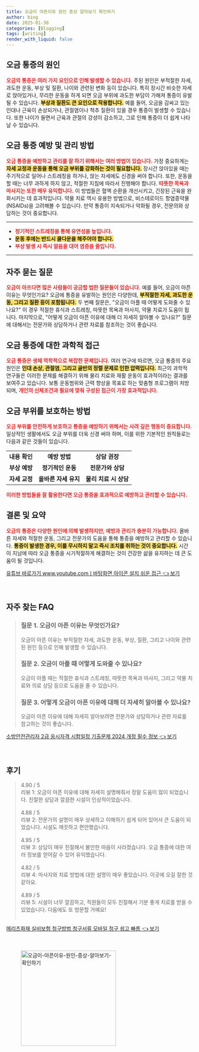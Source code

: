 ```yaml
---
title: 오금이 아픈이유 원인 증상 알아보기 확인하기
author: bing
date: 2025-01-30
categories: [Blogging]
tags: [writing]
render_with_liquid: false
---
```



<h2 id='오금 통증의 원인'>오금 통증의 원인</h2>

<p><b><span style="color: #ee2323;">오금의 통증은 여러 가지 요인으로 인해 발생할 수 있습니다.</span></b> 주된 원인은 부적절한 자세, 과도한 운동, 부상 및 질환, 나이와 관련된 변화 등이 있습니다. 특히 장시간 비슷한 자세로 앉아있거나, 무리한 운동을 하게 되면 오금 부위에 과도한 부담이 가해져 통증이 유발될 수 있습니다. <b><span style="background-color: #ffe066;">부상과 질환도 큰 요인으로 작용합니다.</span></b> 예를 들어, 오금을 감싸고 있는 인대나 근육이 손상되거나, 관절염이나 척추 질환이 있을 경우 통증이 발생할 수 있습니다. 또한 나이가 들면서 근육과 관절의 강성이 감소하고, 그로 인해 통증이 더 쉽게 나타날 수 있습니다.</p>

<h2 id='오금 통증 예방 및 관리 방법'>오금 통증 예방 및 관리 방법</h2>

<p><b><span style="color: #ee2323;">오금 통증을 예방하고 관리를 잘 하기 위해서는 여러 방법이 있습니다.</span></b> 가장 중요하게는 <b><span style="background-color: #ffe066;">자세 교정과 운동을 통해 오금 부위를 강화하는 것이 필요합니다.</span></b> 장시간 앉아있을 때는 주기적으로 일어나 스트레칭을 하거나, 앉는 자세에도 신경을 써야 합니다. 또한, 운동을 할 때는 너무 과하게 하지 않고, 적절한 지침에 따라서 진행해야 합니다. <b><span style="color: #ee2323;">따뜻한 목욕과 마사지는 또한 매우 유익합니다.</span></b> 이 방법들은 혈액 순환을 개선시키고, 긴장된 근육을 완화시키는 데 효과적입니다. 약물 치료 역시 유용한 방법으로, 비스테로이드 항염증약물(NSAIDs)을 고려해볼 수 있습니다. 만약 통증이 지속되거나 악화될 경우, 전문의와 상담하는 것이 중요합니다.</p>

<hr />

<ul>
    <li><b><span style="color: #ee2323;">정기적인 스트레칭을 통해 유연성을 높입니다.</span></b></li>
    <li><b><span style="background-color: #ffe066;">운동 후에는 반드시 쿨다운을 해주어야 합니다.</span></b></li>
    <li><b><span style="color: #ee2323;">부상 발생 시 즉시 얼음을 대어 염증을 줄입니다.</span></b></li>
</ul>

<hr />

<h2 id='자주 묻는 질문'>자주 묻는 질문</h2>

<p><b><span style="color: #ee2323;">오금이 아프다면 많은 사람들이 궁금할 법한 질문들이 있습니다.</span></b> 예를 들어, 오금이 아픈 이유는 무엇인가요? 오금에 통증을 유발하는 원인은 다양한데, <b><span style="background-color: #ffe066;">부적절한 자세, 과도한 운동, 그리고 질환 등이 포함됩니다.</span></b> 두 번째 질문은, "오금이 아플 때 어떻게 도와줄 수 있나요?" 이 경우 적절한 휴식과 스트레칭, 따뜻한 목욕과 마사지, 약물 치료가 도움이 됩니다. 마지막으로, "어떻게 오금이 아픈 이유에 대해 더 자세히 알아볼 수 있나요?" 질문에 대해서는 전문가와 상담하거나 관련 자료를 참조하는 것이 좋습니다.</p>

<h2 id='오금 통증에 대한 과학적 접근'>오금 통증에 대한 과학적 접근</h2>

<p><b><span style="color: #ee2323;">오금 통증은 생체 역학적으로 복잡한 문제입니다.</span></b> 여러 연구에 따르면, 오금 통증의 주요 원인은 <b><span style="background-color: #ffe066;">인대 손상, 관절염, 그리고 골반의 정렬 문제로 인한 압력입니다.</span></b> 최근의 과학적 연구들은 이러한 문제를 해결하기 위해 물리 치료와 재활 운동이 효과적이라는 결과를 보여주고 있습니다. 보통 운동범위와 근력 향상을 목표로 하는 맞춤형 프로그램이 처방되며, <b><span style="color: #ee2323;">개인의 신체조건과 필요에 맞춰 구성된 접근이 가장 효과적입니다.</span></b></p>

<h2 id='오금 부위를 보호하는 방법'>오금 부위를 보호하는 방법</h2>

<p><b><span style="color: #ee2323;">오금 부위를 안전하게 보호하고 통증을 예방하기 위해서는 사려 깊은 행동이 중요합니다.</span></b> 일상적인 생활에서도 오금 부위를 더욱 신경 써야 하며, 이를 위한 기본적인 원칙들로는 다음과 같은 것들이 있습니다. </p>

<table>
    <tr>
        <td style="text-align: center; height: 17px;"><b>내용 확인</b></td>
        <td style="text-align: center; height: 17px;"><b>예방 방법</b></td>
        <td style="text-align: center; height: 17px;"><b>상담 권장</b></td>
    </tr>
    <tr>
        <td style="text-align: center; height: 17px;"><b>부상 예방</b></td>
        <td style="text-align: center; height: 17px;"><b>정기적인 운동</b></td>
        <td style="text-align: center; height: 17px;"><b>전문가와 상담</b></td>
    </tr>
    <tr>
        <td style="text-align: center; height: 17px;"><b>자세 교정</b></td>
        <td style="text-align: center; height: 17px;"><b>올바른 자세 유지</b></td>
        <td style="text-align: center; height: 17px;"><b>물리 치료 시 상담</b></td>
    </tr>
</table>

<p><b><span style="color: #ee2323;">이러한 방법들을 잘 활용한다면 오금 통증을 효과적으로 예방하고 관리할 수 있습니다.</span></b></p>

<h2 id='결론 및 요약'>결론 및 요약</h2>

<p><b><span style="color: #ee2323;">오금의 통증은 다양한 원인에 의해 발생하지만, 예방과 관리가 충분히 가능합니다.</span></b> 올바른 자세와 적절한 운동, 그리고 전문가의 도움을 통해 통증을 예방하고 관리할 수 있습니다. <b><span style="background-color: #ffe066;">통증이 발생한 경우, 이를 무시하지 말고 즉시 조치를 취하는 것이 중요합니다.</span></b> 시간이 지남에 따라 오금 통증을 시기적절하게 해결하는 것이 건강한 삶을 유지하는 데 큰 도움이 될 것입니다.</p>


<p><a class="click-button" title="유튜브 바로가기 www.youtube.comㅣ바탕화면 아이콘 설치 쉬운 접근" href="https://afficreate.github.io/posts/%EC%9C%A0%ED%8A%9C%EB%B8%8C-%EB%B0%94%EB%A1%9C%EA%B0%80%EA%B8%B0-www.youtube.com%E3%85%A3%EB%B0%94%ED%83%95%ED%99%94%EB%A9%B4-%EC%95%84%EC%9D%B4%EC%BD%98-%EC%84%A4%EC%B9%98-%EC%89%AC%EC%9A%B4-%EC%A0%91%EA%B7%BC/" rel="dofollow">유튜브 바로가기 www.youtube.comㅣ바탕화면 아이콘 설치 쉬운 접근 👈 보기</a></p><br>
<h2 id='자주_찾는_FAQ'>자주 찾는 FAQ</h2>
<div itemscope="" itemtype="https://schema.org/FAQPage"> 
<blockquote> 
<div itemscope="" itemprop="mainEntity" itemtype="https://schema.org/Question"> 
<h3 itemprop="name">질문 1. 오금이 아픈 이유는 무엇인가요?</h3> 
<div itemscope="" itemprop="acceptedAnswer" itemtype="https://schema.org/Answer"> 
<span itemprop="text"> 
<p>오금이 아픈 이유는 부적절한 자세, 과도한 운동, 부상, 질환, 그리고 나이와 관련된 원인 등으로 인해 발생할 수 있습니다.</p> 
</span> 
</div> 
</div> 

<div itemscope="" itemprop="mainEntity" itemtype="https://schema.org/Question"> 
<h3 itemprop="name">질문 2. 오금이 아플 때 어떻게 도와줄 수 있나요?</h3> 
<div itemscope="" itemprop="acceptedAnswer" itemtype="https://schema.org/Answer"> 
<span itemprop="text"> 
<p>오금이 아플 때는 적절한 휴식과 스트레칭, 따뜻한 목욕과 마사지, 그리고 약물 치료와 의료 상담 등으로 도움을 줄 수 있습니다.</p> 
</span> 
</div> 
</div> 

<div itemscope="" itemprop="mainEntity" itemtype="https://schema.org/Question"> 
<h3 itemprop="name">질문 3. 어떻게 오금이 아픈 이유에 대해 더 자세히 알아볼 수 있나요?</h3> 
<div itemscope="" itemprop="acceptedAnswer" itemtype="https://schema.org/Answer"> 
<span itemprop="text"> 
<p>오금이 아픈 이유에 대해 자세히 알아보려면 전문가와 상담하거나 관련 자료를 참고하는 것이 좋습니다.</p> 
</span> 
</div> 
</div> 
</blockquote> 
</div>
<p><a class="click-button" title="소방안전관리자 2급 응시자격 시험일정 기출문제 2024 개정 필수 정보" href="https://afficreate.github.io/posts/%EC%86%8C%EB%B0%A9%EC%95%88%EC%A0%84%EA%B4%80%EB%A6%AC%EC%9E%90-2%EA%B8%89-%EC%9D%91%EC%8B%9C%EC%9E%90%EA%B2%A9-%EC%8B%9C%ED%97%98%EC%9D%BC%EC%A0%95-%EA%B8%B0%EC%B6%9C%EB%AC%B8%EC%A0%9C-2024-%EA%B0%9C%EC%A0%95-%ED%95%84%EC%88%98-%EC%A0%95%EB%B3%B4/" rel="dofollow">소방안전관리자 2급 응시자격 시험일정 기출문제 2024 개정 필수 정보 👈 보기</a></p><br>
<h2 id='후기'>후기</h2>
<div itemscope itemtype="https://schema.org/Product">
  <blockquote>
  <div itemprop="review" itemscope itemtype="https://schema.org/Review">
      <div itemprop="reviewRating" itemscope itemtype="https://schema.org/Rating"> <span itemprop="ratingValue">4.90</span> / <span itemprop="bestRating">5</span> </div>
      <span itemprop="reviewBody">리뷰 1: 오금이 아픈 이유에 대해 자세히 설명해줘서 정말 도움이 많이 되었습니다. 친절한 상담과 깔끔한 시설이 인상적이었습니다.</span>
  </div>
  <br>
  <div itemprop="review" itemscope itemtype="https://schema.org/Review">
      <div itemprop="reviewRating" itemscope itemtype="https://schema.org/Rating"> <span itemprop="ratingValue">4.88</span> / <span itemprop="bestRating">5</span> </div>
      <span itemprop="reviewBody">리뷰 2: 전문가의 설명이 매우 상세하고 이해하기 쉽게 되어 있어서 큰 도움이 되었습니다. 시설도 깨끗하고 편안했습니다.</span>
  </div>
  <br>
  <div itemprop="review" itemscope itemtype="https://schema.org/Review">
      <div itemprop="reviewRating" itemscope itemtype="https://schema.org/Rating"> <span itemprop="ratingValue">4.95</span> / <span itemprop="bestRating">5</span> </div>
      <span itemprop="reviewBody">리뷰 3: 상담이 매우 친절해서 불안한 마음이 사라졌습니다. 오금 통증에 대한 여러 정보를 얻어갈 수 있어 유익했습니다.</span>
  </div>
  <br>
  <div itemprop="review" itemscope itemtype="https://schema.org/Review">
      <div itemprop="reviewRating" itemscope itemtype="https://schema.org/Rating"> <span itemprop="ratingValue">4.82</span> / <span itemprop="bestRating">5</span> </div>
      <span itemprop="reviewBody">리뷰 4: 마사지와 치료 방법에 대한 설명이 매우 좋았습니다. 이곳에 오길 잘한 것 같아요.</span>
  </div>
  <br>
  <div itemprop="review" itemscope itemtype="https://schema.org/Review">
      <div itemprop="reviewRating" itemscope itemtype="https://schema.org/Rating"> <span itemprop="ratingValue">4.89</span> / <span itemprop="bestRating">5</span> </div>
      <span itemprop="reviewBody">리뷰 5: 시설이 너무 깔끔하고, 직원들이 모두 친절해서 기분 좋게 치료를 받을 수 있었습니다. 다음에도 또 방문할 거예요!</span>
  </div>
  <br>
  </blockquote>
</div>
<p><a class="click-button" title="메리츠화재 실비보험 청구방법 청구서류 모바일 청구 쉽고 빠름" href="https://afficreate.github.io/posts/%EB%A9%94%EB%A6%AC%EC%B8%A0%ED%99%94%EC%9E%AC-%EC%8B%A4%EB%B9%84%EB%B3%B4%ED%97%98-%EC%B2%AD%EA%B5%AC%EB%B0%A9%EB%B2%95-%EC%B2%AD%EA%B5%AC%EC%84%9C%EB%A5%98-%EB%AA%A8%EB%B0%94%EC%9D%BC-%EC%B2%AD%EA%B5%AC-%EC%89%BD%EA%B3%A0-%EB%B9%A0%EB%A6%84/" rel="dofollow">메리츠화재 실비보험 청구방법 청구서류 모바일 청구 쉽고 빠름 👈 보기</a></p><br>
<figure class="image"><img src="https://afficreate.github.io/assets/img/thumbnail/오금이-아픈이유-원인-증상-알아보기-확인하기.webp" alt="오금이-아픈이유-원인-증상-알아보기-확인하기" width="256" height="256"></figure>